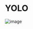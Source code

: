# YOLO


![image](https://user-images.githubusercontent.com/24979087/232187133-70419867-d336-496a-aa2e-8082c22b838c.png)
